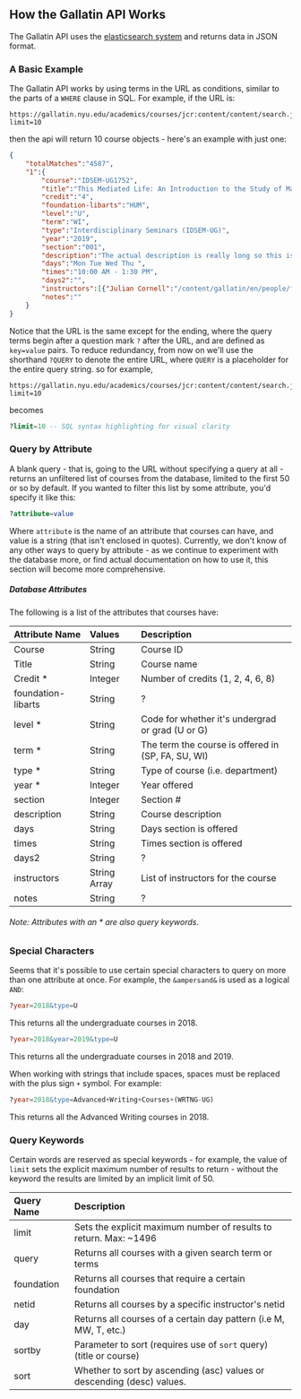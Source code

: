
## How the Gallatin API Works
The Gallatin API uses the [elasticsearch system][elastic-search-api] and returns data in JSON format.

### A Basic Example
The Gallatin API works by using terms in the URL as conditions, similar to the parts of a `WHERE` clause in SQL. For example, if the URL is:

```
https://gallatin.nyu.edu/academics/courses/jcr:content/content/search.json?limit=10
```

then the api will return 10 course objects - here's an example with just one:

``` JSON
{
    "totalMatches":"4587",
	"1":{
		"course":"IDSEM-UG1752",
		"title":"This Mediated Life: An Introduction to the Study of Mass Media",
		"credit":"4",
		"foundation-libarts":"HUM",
		"level":"U",
		"term":"WI",
		"type":"Interdisciplinary Seminars (IDSEM-UG)",
		"year":"2019",
		"section":"001",
		"description":"The actual description is really long so this is a placeholder for it",
		"days":"Mon Tue Wed Thu ",
		"times":"10:00 AM - 1:30 PM",
		"days2":"",
		"instructors":[{"Julian Cornell":"/content/gallatin/en/people/faculty/jc266"}],
		"notes":""
	}
}
```

 Notice that the URL is the same except for the ending, where the query terms begin after a question mark `?` after the URL, and are defined as `key=value` pairs. To reduce redundancy, from now on we'll use the shorthand `?QUERY` to denote the entire URL, where `QUERY` is a placeholder for the entire query string. so for example,

```
https://gallatin.nyu.edu/academics/courses/jcr:content/content/search.json?limit=10
```
becomes
```SQL
?limit=10 -- SQL syntax highlighting for visual clarity
```

### Query by Attribute
A blank query - that is, going to the URL without specifying a query at all - returns an unfiltered list of courses from the database, limited to the first 50 or so by default. If you wanted to filter this list by some attribute, you'd specify it like this:

```SQL
?attribute=value
```

Where `attribute` is the name of an attribute that courses can have, and value is a string (that isn't enclosed in quotes). Currently, we don't know of any other ways to query by attribute - as we continue to experiment with the database more, or find actual documentation on how to use it, this section will become more comprehensive.

##### Database Attributes
The following is a list of the attributes that courses have:

Attribute Name		| Values       | Description
:---			       	| :---		     | :---
Course  	     		| String	     |  Course ID
Title  		     		| String       |  Course name
Credit *	     		| Integer	     |  Number of credits (1, 2, 4, 6, 8)
foundation-libarts| String	     |  ? <!-- Site describes it as requirement but I have no clue what that means -->
level *		       	| String	     |  Code for whether it's undergrad or grad (U or G)
term *  			   	| String	     |  The term the course is offered in (SP, FA, SU, WI)
type * 			    	| String	     |  Type of course (i.e. department)
year *			     	| Integer	     |  Year offered
section  		     	| Integer	     |  Section #
description  	  	| String	     |  Course description
days  			     	| String     	 |  Days section is offered
times  			    	| String	     |  Times section is offered
days2  			    	| String    	 |  ?
instructors  	  	| String Array | List of instructors for the course
notes  				    | String	     |  ?

###### Note: Attributes with an  *  are also query keywords.


### Special Characters
Seems that it's possible to use certain special characters to query on more than one attribute at once. For example, the `&ampersand&` is used as a logical `AND`:

```SQL
?year=2018&type=U
```

This returns all the undergraduate courses in 2018.

```SQL
?year=2018&year=2019&type=U
```

This returns all the undergraduate courses in 2018 and 2019.

When working with strings that include spaces, spaces must be replaced with the plus sign `+` symbol. For example:

```SQL
?year=2018&type=Advanced+Writing+Courses+(WRTNG-UG)
```

This returns all the Advanced Writing courses in 2018.

### Query Keywords
Certain words are reserved as special keywords - for example, the value of `limit` sets the explicit maximum number of results to return - without the keyword the results are limited by an implicit limit of 50.

Query Name | Description
:---       | :--
limit      | Sets the explicit maximum number of results to return. Max: ~1496
query      | Returns all courses with a given search term or terms
foundation | Returns all courses that require a certain foundation
netid      | Returns all courses by a specific instructor's netid
day        | Returns all courses of a certain day pattern (i.e M, MW, T, etc.)
sortby     | Parameter to sort (requires use of `sort` query) (title or course)
sort       | Whether to sort by ascending (asc) values or descending (desc) values.

[gallatin-api]: https://gallatin.nyu.edu/academics/courses/jcr:content/content/search.json
[elastic-search-api]: https://www.elastic.co/guide/en/elasticsearch/reference/current/_the_search_api.html
